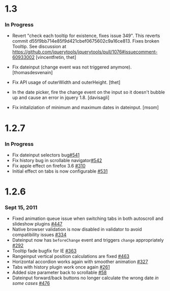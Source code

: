 # 1.3
### In Progress

  - Revert "check each tooltip for existence, fixes issue 349".
    This reverts commit d55f9bb714e85f9d421cbef0675602c9a16ce813.
    Fixes broken Tooltip. See discussion at
    https://github.com/jquerytools/jquerytools/pull/1076#issuecomment-60933002
    [vincentfretin, thet]

  - Fix dateinput (change event was not triggered anymore).
    [thomasdesvenain]

  - Fix API usage of outerWidth and outerHeight.
    [thet]

  - In the date picker, fire the change event on the input so it doesn't bubble
    up and cause an error in jquery 1.8.
    [davisagli]

  - Fix initaliziation of minimum and maximum dates in dateinput.
    [msom]


# 1.2.7
### In Progress

  - Fix dateinput selectors bug[#541](https://github.com/jquerytools/jquerytools/issues/541)
  - Fix history bug in scrollable navigator[#542](https://github.com/jquerytools/jquerytools/issues/542)
  - Fix apple effect on firefox 3.6 [#310](https://github.com/jquerytools/jquerytools/issues/310)
  - Initial effect on tabs is now configurable [#531](https://github.com/jquerytools/jquerytools/issues/531)

# 1.2.6
### Sept 15, 2011

  - Fixed animation queue issue when switching tabs in both autoscroll and slideshow plugins [#447](https://github.com/jquerytools/jquerytools/issues/447)
  - Native browser validation is now disabled in validator to avoid compatibility issues [#334](https://github.com/jquerytools/jquerytools/issues/334)
  - Dateinput now has `beforeChange` event and triggers `change` appropriately [#292](https://github.com/jquerytools/jquerytools/issues/292)
  - Tooltip fade bugfix for IE [#363](https://github.com/jquerytools/jquerytools/issues/363)
  - Rangeinput vertical position calculations are fixed [#463](https://github.com/jquerytools/jquerytools/issues/463)
  - Horizontal accordion works again with smoother animation [#327](https://github.com/jquerytools/jquerytools/issues/327)
  - Tabs with history plugin work once again [#261](https://github.com/jquerytools/jquerytools/issues/261)
  - Added size parameter back to scrollable [#58](https://github.com/jquerytools/jquerytools/issues/58)
  - Dateinput forward/back buttons no longer calculate the wrong date *in some cases* [#476](https://github.com/jquerytools/jquerytools/pull/476)
